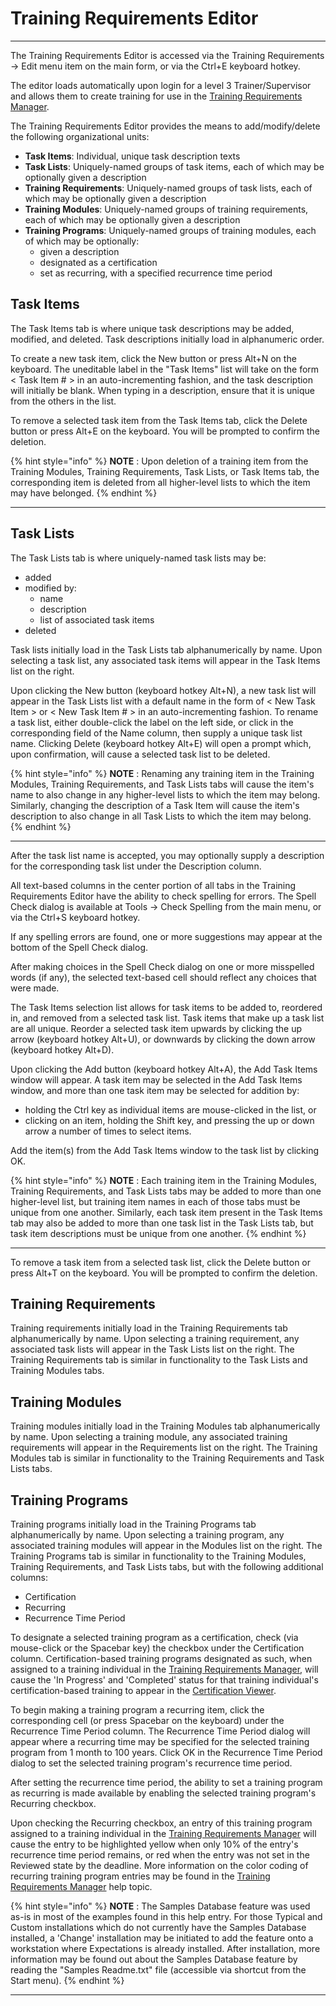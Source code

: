 # Training Requirements Editor

***

The Training Requirements Editor is accessed via the Training Requirements -> Edit menu item on the main form, or via the Ctrl+E keyboard hotkey.

The editor loads automatically upon login for a level 3 Trainer/Supervisor and allows them to create training for use in the [Training Requirements Manager](tdmanage.md).

The Training Requirements Editor provides the means to add/modify/delete the following organizational units:

* **Task Items**: Individual, unique task description texts
* **Task Lists**: Uniquely-named groups of task items, each of which may be optionally given a description
* **Training Requirements**: Uniquely-named groups of task lists, each of which may be optionally given a description
* **Training Modules**: Uniquely-named groups of training requirements, each of which may be optionally given a description
* **Training Programs**: Uniquely-named groups of training modules, each of which may be optionally:
  * given a description
  * designated as a certification
  * set as recurring, with a specified recurrence time period

## Task Items

The Task Items tab is where unique task descriptions may be added, modified, and deleted.  Task descriptions initially load in alphanumeric order.

To create a new task item, click the New button or press Alt+N on the keyboard.  The uneditable label in the "Task Items" list will take on the form < Task Item # > in an auto-incrementing fashion, and the task description will initially be blank.  When typing in a description, ensure that it is unique from the others in the list.

To remove a selected task item from the Task Items tab, click the Delete button or press Alt+E on the keyboard.  You will be prompted to confirm the deletion.

{% hint style="info" %}
**NOTE** : Upon deletion of a training item from the Training Modules, Training Requirements, Task Lists, or Task Items tab, the corresponding item is deleted from all higher-level lists to which the item may have belonged.
{% endhint %}

***

## Task Lists

The Task Lists tab is where uniquely-named task lists may be:

* added
* modified by:
  * name
  * description
  * list of associated task items
* deleted

Task lists initially load in the Task Lists tab alphanumerically by name.  Upon selecting a task list, any associated task items will appear in the Task Items list on the right.

Upon clicking the New button (keyboard hotkey Alt+N), a new task list will appear in the Task Lists list with a default name in the form of < New Task Item > or < New Task Item # > in an auto-incrementing fashion.  To rename a task list, either double-click the label on the left side, or click in the corresponding field of the Name column, then supply a unique task list name.  Clicking Delete (keyboard hotkey Alt+E) will open a prompt which, upon confirmation, will cause a selected task list to be deleted.

{% hint style="info" %}
**NOTE** : Renaming any training item in the Training Modules, Training Requirements, and Task Lists tabs will cause the item's name to also change in any higher-level lists to which the item may belong.  Similarly, changing the description of a Task Item will cause the item's description to also change in all Task Lists to which the item may belong.
{% endhint %}

***

After the task list name is accepted, you may optionally supply a description for the corresponding task list under the Description column.

All text-based columns in the center portion of all tabs in the Training Requirements Editor have the ability to check spelling for errors.  The Spell Check dialog is available at Tools -> Check Spelling from the main menu, or via the Ctrl+S keyboard hotkey.

If any spelling errors are found, one or more suggestions may appear at the bottom of the Spell Check dialog.

After making choices in the Spell Check dialog on one or more misspelled words (if any), the selected text-based cell should reflect any choices that were made.

The Task Items selection list allows for task items to be added to, reordered in, and removed from a selected task list.  Task items that make up a task list are all unique.  Reorder a selected task item upwards by clicking the up arrow (keyboard hotkey Alt+U), or downwards by clicking the down arrow (keyboard hotkey Alt+D).

Upon clicking the Add button (keyboard hotkey Alt+A), the Add Task Items window will appear.  A task item may be selected in the Add Task Items window, and more than one task item may be selected for addition by:

* holding the Ctrl key as individual items are mouse-clicked in the list, or
* clicking on an item, holding the Shift key, and pressing the up or down arrow a number of times to select items.

Add the item(s) from the Add Task Items window to the task list by clicking OK.

{% hint style="info" %}
**NOTE** : Each training item in the Training Modules, Training Requirements, and Task Lists tabs may be added to more than one higher-level list, but training item names in each of those tabs must be unique from one another.  Similarly, each task item present in the Task Items tab may also be added to more than one task list in the Task Lists tab, but task item descriptions must be unique from one another.
{% endhint %}

***

To remove a task item from a selected task list, click the Delete button or press Alt+T on the keyboard.  You will be prompted to confirm the deletion.

## Training Requirements

Training requirements initially load in the Training Requirements tab alphanumerically by name.  Upon selecting a training requirement, any associated task lists will appear in the Task Lists list on the right.  The Training Requirements tab is similar in functionality to the Task Lists and Training Modules tabs.

## Training Modules

Training modules initially load in the Training Modules tab alphanumerically by name.  Upon selecting a training module, any associated training requirements will appear in the Requirements list on the right.  The Training Modules tab is similar in functionality to the Training Requirements and Task Lists tabs.

## Training Programs

Training programs initially load in the Training Programs tab alphanumerically by name.  Upon selecting a training program, any associated training modules will appear in the Modules list on the right.  The Training Programs tab is similar in functionality to the Training Modules, Training Requirements, and Task Lists tabs, but with the following additional columns:

* Certification
* Recurring
* Recurrence Time Period

To designate a selected training program as a certification, check (via mouse-click or the Spacebar key) the checkbox under the Certification column.  Certification-based training programs designated as such, when assigned to a training individual in the [Training Requirements Manager](tdmanage.md), will cause the 'In Progress' and 'Completed' status for that training individual's certification-based training to appear in the [Certification Viewer](tdcert.md).

To begin making a training program a recurring item, click the corresponding cell (or press Spacebar on the keyboard) under the Recurrence Time Period column.  The Recurrence Time Period dialog will appear where a recurring time may be specified for the selected training program from 1 month to 100 years.  Click OK in the Recurrence Time Period dialog to set the selected training program's recurrence time period.

After setting the recurrence time period, the ability to set a training program as recurring is made available by enabling the selected training program's Recurring checkbox.

Upon checking the Recurring checkbox, an entry of this training program assigned to a training individual in the [Training Requirements Manager](tdmanage.md) will cause the entry to be highlighted yellow when only 10% of the entry's recurrence time period remains, or red when the entry was not set in the Reviewed state by the deadline.  More information on the color coding of recurring training program entries may be found in the [Training Requirements Manager](tdmanage.md) help topic.

{% hint style="info" %}
**NOTE** : The Samples Database feature was used as-is in most of the examples found in this help entry.  For those Typical and Custom installations which do not currently have the Samples Database installed, a 'Change' installation may be initiated to add the feature onto a workstation where Expectations is already installed.  After installation, more information may be found out about the Samples Database feature by reading the "Samples Readme.txt" file (accessible via shortcut from the Start menu).
{% endhint %}

***
